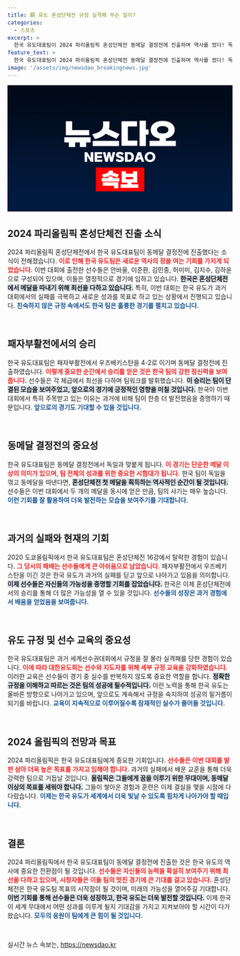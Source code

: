 ```yaml
---
title: 銅 유도 혼성단체전 규정 실격패 무슨 일이?
categories:
  - 스포츠
excerpt: >
  한국 유도대표팀이 2024 파리올림픽 혼성단체전 동메달 결정전에 진출하며 역사를 썼다! 독일을 상대로 첫 메달을 노리는 한국, 이번 기회를 놓치지 않을까?
feature_text: >
  한국 유도대표팀이 2024 파리올림픽 혼성단체전 동메달 결정전에 진출하며 역사를 썼다! 독일을 상대로 첫 메달을 노리는 한국, 이번 기회를 놓치지 않을까?
image: '/assets/img/newsdao_breakingnews.jpg'
---
```


<p><img src="/assets/img/newsdao_breakingnews.jpg" alt="ontimetimes 속보" /></p>

<h2 data-ke-size="size26">2024 파리올림픽 혼성단체전 진출 소식</h2>

<p data-ke-size="size16">2024 파리올림픽 혼성단체전에서 한국 유도대표팀이 동메달 결정전에 진출했다는 소식이 전해졌습니다. <b><span style="color: #ee2323;">이로 인해 한국 유도팀은 새로운 역사의 장을 여는 기회를 가지게 되었습니다.</span></b> 이번 대회에 출전한 선수들은 안바울, 이준환, 김민종, 허미미, 김지수, 김하윤으로 구성되어 있으며, 이들은 열정적으로 경기에 임하고 있습니다. <b><span style="background-color: #21538527;">한국은 혼성단체전에서 메달을 따내기 위해 최선을 다하고 있습니다.</span></b> 특히, 이번 대회는 한국 유도가 과거 대회에서의 실패를 극복하고 새로운 성과를 목표로 하고 있는 상황에서 진행되고 있습니다. <b><span style="color: #1a5490;">친숙하지 않은 규정 속에서도 한국 팀은 훌륭한 경기를 펼치고 있습니다.</span></b></p>

<p data-ke-size="size16">&nbsp;</p>

<h2 data-ke-size="size26">패자부활전에서의 승리</h2>

<p data-ke-size="size16">한국 유도대표팀은 패자부활전에서 우즈베키스탄을 4-2로 이기며 동메달 결정전에 진출하였습니다. <b><span style="color: #ee2323;">이렇게 중요한 순간에서 승리를 얻은 것은 한국 팀의 강한 정신력을 보여줍니다.</span></b> 선수들은 각 체급에서 최선을 다하며 팀워크를 발휘했습니다. <b><span style="background-color: #21538527;">이 승리는 팀이 단결된 모습을 보여주었고, 앞으로의 경기에 긍정적인 영향을 미칠 것입니다.</span></b> 한국이 이번 대회에서 특히 주목받고 있는 이유는 과거에 비해 팀이 한층 더 발전했음을 증명하기 때문입니다. <b><span style="color: #1a5490;">앞으로의 경기도 기대할 수 있을 것입니다.</span></b></p>

<p data-ke-size="size16">&nbsp;</p>

<h2 data-ke-size="size26">동메달 결정전의 중요성</h2>

<p data-ke-size="size16">한국 유도대표팀은 동메달 결정전에서 독일과 맞붙게 됩니다. <b><span style="color: #ee2323;">이 경기는 단순한 메달 이상의 의미가 있으며, 팀 전체의 성과를 위한 중요한 시험대가 됩니다.</span></b> 한국 팀이 독일을 꺾고 동메달을 따낸다면, <b><span style="background-color: #21538527;">혼성단체전 첫 메달을 획득하는 역사적인 순간이 될 것입니다.</span></b> 선수들은 이번 대회에서 두 개의 메달을 동시에 얻은 만큼, 팀의 사기는 매우 높습니다. <b><span style="color: #1a5490;">이런 기회를 잘 활용하여 더욱 발전하는 모습을 보여주기를 기대합니다.</span></b></p>

<p data-ke-size="size16">&nbsp;</p>

<h2 data-ke-size="size26">과거의 실패와 현재의 기회</h2>

<p data-ke-size="size16">2020 도쿄올림픽에서 한국 유도대표팀은 혼성단체전 16강에서 탈락한 경험이 있습니다. <b><span style="color: #ee2323;">그 당시의 패배는 선수들에게 큰 아쉬움으로 남았습니다.</span></b> 패자부활전에서 우즈베키스탄을 이긴 것은 한국 유도가 과거의 실패를 딛고 앞으로 나아가고 있음을 의미합니다. <b><span style="background-color: #21538527;">이제 선수들은 자신들의 가능성을 증명할 기회를 잡았습니다.</span></b> 한국은 이제 혼성단체전에서의 승리를 통해 더 많은 가능성을 열 수 있을 것입니다. <b><span style="color: #1a5490;">선수들의 성장은 과거 경험에서 배움을 얻었음을 보여줍니다.</span></b></p>

<p data-ke-size="size16">&nbsp;</p>

<h2 data-ke-size="size26">유도 규정 및 선수 교육의 중요성</h2>

<p data-ke-size="size16">한국 유도대표팀은 과거 세계선수권대회에서 규정을 잘 몰라 실격패를 당한 경험이 있습니다. <b><span style="color: #ee2323;">이에 따라 대한유도회는 선수와 지도자를 위해 세부 규정 교육을 강화하였습니다.</span></b> 이러한 교육은 선수들이 경기 중 실수를 반복하지 않도록 중요한 역할을 합니다. <b><span style="background-color: #21538527;">정확한 규정을 이해하고 따르는 것은 팀의 성공에 필수적입니다.</span></b> 이런 노력을 통해 한국 유도는 올바른 방향으로 나아가고 있으며, 앞으로도 계속해서 규정을 숙지하여 성공의 밑거름이 되기를 바랍니다. <b><span style="color: #1a5490;">교육이 지속적으로 이루어질수록 잠재적인 실수가 줄어들 것입니다.</span></b></p>

<p data-ke-size="size16">&nbsp;</p>

<h2 data-ke-size="size26">2024 올림픽의 전망과 목표</h2>

<p data-ke-size="size16">2024 파리올림픽은 한국 유도대표팀에게 중요한 기회입니다. <b><span style="color: #ee2323;">선수들은 이번 대회를 발판 삼아 더욱 높은 목표를 가지고 임해야 합니다.</span></b> 과거의 실패에서 배운 교훈을 통해 더욱 강력한 팀으로 거듭날 것입니다. <b><span style="background-color: #21538527;">올림픽은 그들에게 꿈을 이루기 위한 무대이며, 동메달 이상의 목표를 세워야 합니다.</span></b> 그들이 쌓아온 경험과 훈련은 이제 결실을 맺을 시점에 다다랐습니다. <b><span style="color: #1a5490;">이제는 한국 유도가 세계에서 더욱 빛날 수 있도록 힘차게 나아가야 할 때입니다.</span></b></p>

<p data-ke-size="size16">&nbsp;</p>

<h2 data-ke-size="size26">결론</h2>

<p data-ke-size="size16">2024 파리올림픽에서 한국 유도대표팀이 동메달 결정전에 진출한 것은 한국 유도의 역사에 중요한 전환점이 될 것입니다. <b><span style="color: #ee2323;">선수들은 자신들의 능력을 확실히 보여주기 위해 최선을 다하고 있으며, 시청자들은 이들 팀의 멋진 경기에 큰 기대를 걸고 있습니다.</span></b> 혼성단체전은 한국 유도팀 목표의 시작점이 될 것이며, 미래의 가능성을 열어주길 기대합니다. <b><span style="background-color: #21538527;">이번 기회를 통해 선수들은 더욱 성장하고, 한국 유도는 더욱 발전할 것입니다.</span></b> 이제 한국이 세계 무대에서 어떤 성과를 이루게 될지 기대감을 가지고 지켜보아야 할 시간이 다가왔습니다. <b><span style="color: #1a5490;">모두의 응원이 팀에게 큰 힘이 될 것입니다.</span></b></p>

<p data-ke-size="size16">&nbsp;</p>
실시간 뉴스 속보는, <a href="https://newsdao.kr" rel="dofollow">https://newsdao.kr</a>


